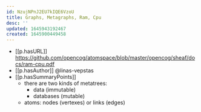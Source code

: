 ```yaml
---
id: NzujNPnJ2EU7kIQE6VzoU
title: Graphs, Metagraphs, Ram, Cpu
desc: ''
updated: 1645943192467
created: 1645900449458
---
```


- [[p.hasURL]] https://github.com/opencog/atomspace/blob/master/opencog/sheaf/docs/ram-cpu.pdf
- [[p.hasAuthor]] @linas-vepstas
- [[p.hasSummaryPoints]]
  - there are two kinds of metatrees:
    - data (immutable)
    - databases (mutable)
  - atoms: nodes (vertexes) or links (edges)
